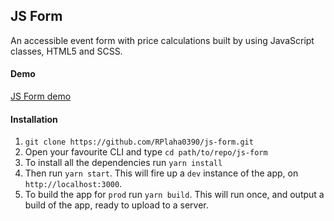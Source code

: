 ## JS Form

An accessible event form with price calculations built by using JavaScript classes, HTML5 and SCSS.

#### Demo

[JS Form demo](https://js-form.netlify.app/)

#### Installation

1.  `git clone https://github.com/RPlaha0390/js-form.git`
2.  Open your favourite CLI and type `cd path/to/repo/js-form`
3.  To install all the dependencies run `yarn install`
4.  Then run `yarn start`. This will fire up a `dev` instance of the app, on `http://localhost:3000`.
5.  To build the app for `prod` run `yarn build`. This will run once, and output a build of the app, ready to upload to a server.
